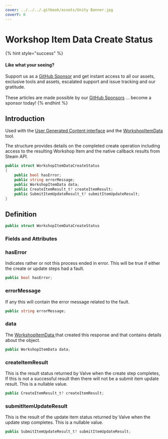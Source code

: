 ```yaml
---
cover: ../../../.gitbook/assets/Unity Banner.jpg
coverY: 0
---
```


# Workshop Item Data Create Status

{% hint style="success" %}
#### Like what your seeing?

Support us as a [GitHub Sponsor](../../../where-to-buy/become-a-sponsor.md) and get instant access to all our assets, exclusive tools and assets, escalated support and issue tracking and our gratitude.\
\
These articles are made possible by our [GitHub Sponsors](../../../where-to-buy/become-a-sponsor.md) ... become a sponsor today!
{% endhint %}

## Introduction

Used with the [User Generated Content interface](../api/usergeneratedcontent.client.md#createitem) and the [WorkshopItemData ](workshop-item-data.md)tool.

The structure provides details on the completed create operation including access to the resulting Workshop Item and the native callback results from Steam API.

```csharp
public struct WorkshopItemDataCreateStatus
{
    public bool hasError;
    public string errorMessage;
    public WorkshopItemData data;
    public CreateItemResult_t? createItemResult;
    public SubmitItemUpdateResult_t? submitItemUpdateResult;
}
```

## Definition

```csharp
public struct WorkshopItemDataCreateStatus
```

### Fields and Attributes

### hasError

Indicates rather or not this process ended in error. This will be true if either the create or update steps had a fault.

```csharp
public bool hasError;
```

### errorMessage

If any this will contain the error message related to the fault.

```csharp
public string errorMessage;
```

### data

The [WorkshopItemData ](workshop-item-data.md)that created this response and that contains details about the object.

```csharp
public WorkshopItemData data;
```

### createItemResult

This is the result status returned by Valve when the create step completes, If this is not a successful result then there will not be a submit item update result. This is a nullable value.

```csharp
public CreateItemResult_t? createItemResult;
```

### submitItemUpdateResult

This is the result of the update item status returned by Valve when the update step completes. This is a nullable value.

```csharp
public SubmitItemUpdateResult_t? submitItemUpdateResult;
```

